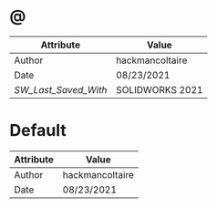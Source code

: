 # @
| Attribute | Value |
| ---  | ---     |
| Author | hackmancoltaire |
| Date | 08/23/2021 |
| _SW_Last_Saved_With_ | SOLIDWORKS 2021 |
# Default
| Attribute | Value |
| ---  | ---     |
| Author | hackmancoltaire |
| Date | 08/23/2021 |
